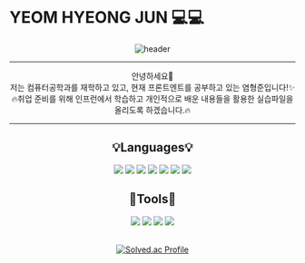 # YEOM HYEONG JUN 💻💻
<div align="center">

  ![header](https://capsule-render.vercel.app/api?type=waving&text=MyStory&color=00B1E7&fontColor=FFFFFF&fontSize=70&height=150&animation=twinkling&fontAlignY=30)
  <hr>
  안녕하세요🤗
  </br>
  저는 컴퓨터공학과를 재학하고 있고, 현재 프론트엔트를 공부하고 있는 염형준입니다!✨
  </br>
  🔥취업 준비를 위해 인프런에서 학습하고 개인적으로 배운 내용들을 활용한 실습파일을 올리도록 하겠습니다.🔥
  <hr>
  <h2>💡Languages💡</h2>
  <div>
    <img src="https://img.shields.io/badge/C++-00599C?style=flat-square&logo=C%2B%2B&logoColor=white"/></a>
    <img src="https://img.shields.io/badge/JAVA-007396?style=flat-square&logo=Java&logoColor=white"></a>
    <img src="https://img.shields.io/badge/MySQL-4479A1?style=flat-square&logo=MySQL&logoColor=white"/></a>
    <img src="https://img.shields.io/badge/Python-3776AB?style=flat-square&logo=Python&logoColor=white"/></a>
    <img src="https://img.shields.io/badge/HTML5-E34F26?style=flat-square&logo=HTML5&logoColor=white"/></a>
    <img src="https://img.shields.io/badge/CSS3-1572B6?style=flat-square&logo=CSS3&logoColor=white"/></a>
    <img src="https://img.shields.io/badge/JavaScript-F7DF1E?style=flat-square&logo=JavaScript&logoColor=white"/></a>
  </div>
  <div>
  <h2>🔨Tools🔨</h2>
    <img src="https://img.shields.io/badge/Arduino-00979D?style=flat-square&logo=Arduino&logoColor=white"/></a>
    <img src="https://img.shields.io/badge/Visual Studio-5C2D91?style=flat-square&logo=Visual Studio&logoColor=white"/></a>
    <img src="https://img.shields.io/badge/Visual Studio Code-007ACC?style=flat-square&logo=Visual Studio Code&logoColor=white"/></a>
    <img src="https://img.shields.io/badge/Eclipse IDE-2C2255?style=flat-square&logo=Eclipse IDE&logoColor=white"/></a>
  </div>
  </br>
  
  [![Solved.ac Profile](http://mazassumnida.wtf/api/v2/generate_badge?boj=gudwns0318)](https://solved.ac/gudwns0318/)
</div>
